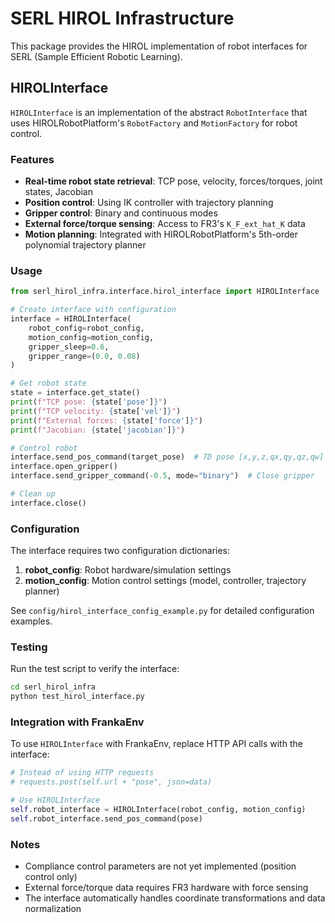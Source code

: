 # SERL HIROL Infrastructure

This package provides the HIROL implementation of robot interfaces for SERL (Sample Efficient Robotic Learning).

## HIROLInterface

`HIROLInterface` is an implementation of the abstract `RobotInterface` that uses HIROLRobotPlatform's `RobotFactory` and `MotionFactory` for robot control.

### Features

- **Real-time robot state retrieval**: TCP pose, velocity, forces/torques, joint states, Jacobian
- **Position control**: Using IK controller with trajectory planning
- **Gripper control**: Binary and continuous modes
- **External force/torque sensing**: Access to FR3's `K_F_ext_hat_K` data
- **Motion planning**: Integrated with HIROLRobotPlatform's 5th-order polynomial trajectory planner

### Usage

```python
from serl_hirol_infra.interface.hirol_interface import HIROLInterface

# Create interface with configuration
interface = HIROLInterface(
    robot_config=robot_config,
    motion_config=motion_config,
    gripper_sleep=0.6,
    gripper_range=(0.0, 0.08)
)

# Get robot state
state = interface.get_state()
print(f"TCP pose: {state['pose']}")
print(f"TCP velocity: {state['vel']}")
print(f"External forces: {state['force']}")
print(f"Jacobian: {state['jacobian']}")

# Control robot
interface.send_pos_command(target_pose)  # 7D pose [x,y,z,qx,qy,qz,qw]
interface.open_gripper()
interface.send_gripper_command(-0.5, mode="binary")  # Close gripper

# Clean up
interface.close()
```

### Configuration

The interface requires two configuration dictionaries:

1. **robot_config**: Robot hardware/simulation settings
2. **motion_config**: Motion control settings (model, controller, trajectory planner)

See `config/hirol_interface_config_example.py` for detailed configuration examples.

### Testing

Run the test script to verify the interface:

```bash
cd serl_hirol_infra
python test_hirol_interface.py
```

### Integration with FrankaEnv

To use `HIROLInterface` with FrankaEnv, replace HTTP API calls with the interface:

```python
# Instead of using HTTP requests
# requests.post(self.url + "pose", json=data)

# Use HIROLInterface
self.robot_interface = HIROLInterface(robot_config, motion_config)
self.robot_interface.send_pos_command(pose)
```

### Notes

- Compliance control parameters are not yet implemented (position control only)
- External force/torque data requires FR3 hardware with force sensing
- The interface automatically handles coordinate transformations and data normalization